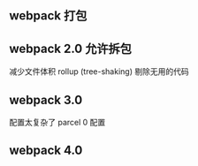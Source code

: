 ## webpack 打包

## webpack 2.0 允许拆包
减少文件体积
rollup  (tree-shaking) 剔除无用的代码
## webpack 3.0
配置太复杂了
parcel 0 配置
## webpack 4.0